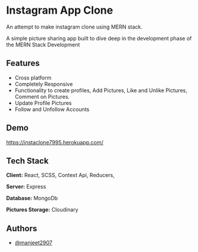 
# Instagram App Clone

An attempt to make instagram clone using MERN stack.

A simple picture sharing app built to dive deep in the development phase of the MERN Stack Development



## Features

- Cross platform
- Completely Responsive
- Functionality to create profiles, Add Pictures, Like and Unlike Pictures, Comment on Pictures.
- Update Profile Pictures
- Follow and Unfollow Accounts



## Demo

https://instaclone7995.herokuapp.com/

## Tech Stack

**Client:** React, SCSS, Context Api, Reducers, 

**Server:** Express

**Database:** MongoDb

**Pictures Storage:** Cloudinary




## Authors

- [@manjeet2907](https://github.com/manjeet2907)

